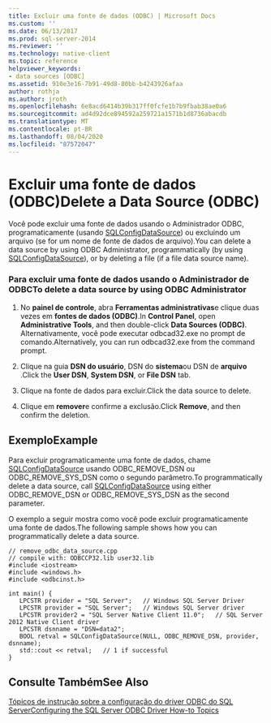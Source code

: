 ```yaml
---
title: Excluir uma fonte de dados (ODBC) | Microsoft Docs
ms.custom: ''
ms.date: 06/13/2017
ms.prod: sql-server-2014
ms.reviewer: ''
ms.technology: native-client
ms.topic: reference
helpviewer_keywords:
- data sources [ODBC]
ms.assetid: 910e3e16-7b91-49d8-80bb-b4243926afaa
author: rothja
ms.author: jroth
ms.openlocfilehash: 6e8acd6414b39b317ff0fcfe1b7b9fbab38ae0a6
ms.sourcegitcommit: ad4d92dce894592a259721a1571b1d8736abacdb
ms.translationtype: MT
ms.contentlocale: pt-BR
ms.lasthandoff: 08/04/2020
ms.locfileid: "87572047"
---
```

# <a name="delete-a-data-source-odbc"></a><span data-ttu-id="8ef71-102">Excluir uma fonte de dados (ODBC)</span><span class="sxs-lookup"><span data-stu-id="8ef71-102">Delete a Data Source (ODBC)</span></span>
  <span data-ttu-id="8ef71-103">Você pode excluir uma fonte de dados usando o Administrador ODBC, programaticamente (usando [SQLConfigDataSource](../native-client-odbc-api/sqlconfigdatasource.md)) ou excluindo um arquivo (se for um nome de fonte de dados de arquivo).</span><span class="sxs-lookup"><span data-stu-id="8ef71-103">You can delete a data source by using ODBC Administrator, programmatically (by using [SQLConfigDataSource](../native-client-odbc-api/sqlconfigdatasource.md)), or by deleting a file (if a file data source name).</span></span>  
  
### <a name="to-delete-a-data-source-by-using-odbc-administrator"></a><span data-ttu-id="8ef71-104">Para excluir uma fonte de dados usando o Administrador de ODBC</span><span class="sxs-lookup"><span data-stu-id="8ef71-104">To delete a data source by using ODBC Administrator</span></span>  
  
1.  <span data-ttu-id="8ef71-105">No **painel de controle**, abra **Ferramentas administrativas**e clique duas vezes em **fontes de dados (ODBC)**.</span><span class="sxs-lookup"><span data-stu-id="8ef71-105">In **Control Panel**, open **Administrative Tools**, and then double-click **Data Sources (ODBC)**.</span></span> <span data-ttu-id="8ef71-106">Alternativamente, você pode executar odbcad32.exe no prompt de comando.</span><span class="sxs-lookup"><span data-stu-id="8ef71-106">Alternatively, you can run odbcad32.exe from the command prompt.</span></span>  
  
2.  <span data-ttu-id="8ef71-107">Clique na guia **DSN do usuário**, DSN do **sistema**ou DSN de **arquivo** .</span><span class="sxs-lookup"><span data-stu-id="8ef71-107">Click the **User DSN**, **System DSN**, or **File DSN** tab.</span></span>  
  
3.  <span data-ttu-id="8ef71-108">Clique na fonte de dados para excluir.</span><span class="sxs-lookup"><span data-stu-id="8ef71-108">Click the data source to delete.</span></span>  
  
4.  <span data-ttu-id="8ef71-109">Clique em **remover**e confirme a exclusão.</span><span class="sxs-lookup"><span data-stu-id="8ef71-109">Click **Remove**, and then confirm the deletion.</span></span>  
  
## <a name="example"></a><span data-ttu-id="8ef71-110">Exemplo</span><span class="sxs-lookup"><span data-stu-id="8ef71-110">Example</span></span>  
 <span data-ttu-id="8ef71-111">Para excluir programaticamente uma fonte de dados, chame [SQLConfigDataSource](../native-client-odbc-api/sqlconfigdatasource.md) usando ODBC_REMOVE_DSN ou ODBC_REMOVE_SYS_DSN como o segundo parâmetro.</span><span class="sxs-lookup"><span data-stu-id="8ef71-111">To programmatically delete a data source, call [SQLConfigDataSource](../native-client-odbc-api/sqlconfigdatasource.md) using either ODBC_REMOVE_DSN or ODBC_REMOVE_SYS_DSN as the second parameter.</span></span>  
  
 <span data-ttu-id="8ef71-112">O exemplo a seguir mostra como você pode excluir programaticamente uma fonte de dados.</span><span class="sxs-lookup"><span data-stu-id="8ef71-112">The following sample shows how you can programmatically delete a data source.</span></span>  
  
```  
// remove_odbc_data_source.cpp  
// compile with: ODBCCP32.lib user32.lib  
#include <iostream>  
#include <windows.h>  
#include <odbcinst.h>  
  
int main() {   
   LPCSTR provider = "SQL Server";   // Windows SQL Server Driver  
   LPCSTR provider = "SQL Server";   // Windows SQL Server driver  
   LPCSTR provider2 = "SQL Server Native Client 11.0";   // SQL Server 2012 Native Client driver  
   LPCSTR dsnname = "DSN=data2";  
   BOOL retval = SQLConfigDataSource(NULL, ODBC_REMOVE_DSN, provider, dsnname);  
   std::cout << retval;   // 1 if successful  
}  
```  
  
## <a name="see-also"></a><span data-ttu-id="8ef71-113">Consulte Também</span><span class="sxs-lookup"><span data-stu-id="8ef71-113">See Also</span></span>  
 [<span data-ttu-id="8ef71-114">Tópicos de instrução sobre a configuração do driver ODBC do SQL Server</span><span class="sxs-lookup"><span data-stu-id="8ef71-114">Configuring the SQL Server ODBC Driver How-to Topics</span></span>](../../database-engine/dev-guide/configuring-the-sql-server-odbc-driver-how-to-topics.md)  
  
  
